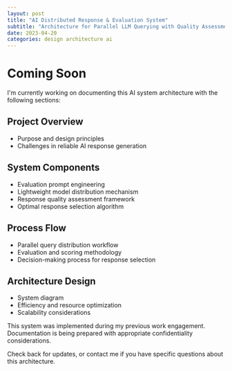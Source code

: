 ```yaml
---
layout: post
title: "AI Distributed Response & Evaluation System"
subtitle: "Architecture for Parallel LLM Querying with Quality Assessment"
date: 2023-04-20
categories: design architecture ai
---
```


# Coming Soon

I'm currently working on documenting this AI system architecture with the following sections:

## Project Overview
- Purpose and design principles
- Challenges in reliable AI response generation

## System Components
- Evaluation prompt engineering
- Lightweight model distribution mechanism
- Response quality assessment framework
- Optimal response selection algorithm

## Process Flow
- Parallel query distribution workflow
- Evaluation and scoring methodology
- Decision-making process for response selection

## Architecture Design
- System diagram
- Efficiency and resource optimization
- Scalability considerations

This system was implemented during my previous work engagement. Documentation is being prepared with appropriate confidentiality considerations.

Check back for updates, or contact me if you have specific questions about this architecture.